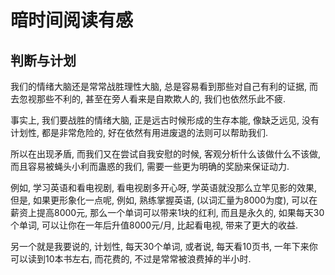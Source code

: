 <!--
Created: Mon Aug 26 2019 15:20:56 GMT+0800 (China Standard Time)
Modified: Mon Aug 26 2019 15:20:56 GMT+0800 (China Standard Time)
-->
# 暗时间阅读有感

## 判断与计划

我们的情绪大脑还是常常战胜理性大脑, 总是容易看到那些对自己有利的证据, 而去忽视那些不利的, 甚至在旁人看来是自欺欺人的, 我们也依然乐此不疲.

事实上, 我们要战胜的情绪大脑, 正是远古时候形成的生存本能, 像缺乏远见, 没有计划性, 都是非常危险的, 好在依然有用进废退的法则可以帮助我们.

所以在出现矛盾, 而我们又在尝试自我安慰的时候, 客观分析什么该做什么不该做, 而且容易被蝇头小利而蛊惑的我们, 需要一些更为明确的奖励来保证动力.

例如, 学习英语和看电视剧, 看电视剧多开心呀, 学英语就没那么立竿见影的效果, 但是, 如果更形象化一点呢, 例如, 熟练掌握英语, (以词汇量为8000为度), 可以在薪资上提高8000元, 那么一个单词可以带来1块的红利, 而且是永久的, 如果每天30个单词, 可以让你在一年后升值8000元/月, 比起看电视, 带来了更大的收益.

另一个就是我要说的, 计划性, 每天30个单词, 或者说, 每天看10页书, 一年下来你可以读到10本书左右, 而花费的, 不过是常常被浪费掉的半小时.

